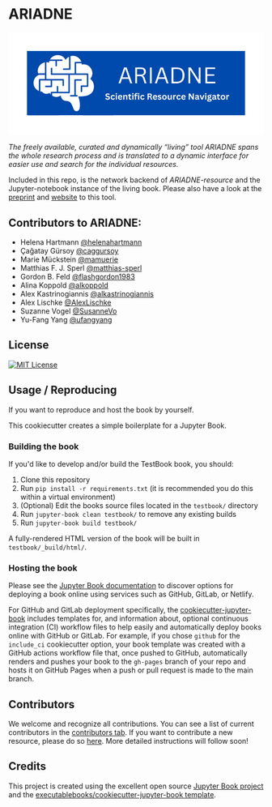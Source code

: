 # ARIADNE

![ARIADNE Logo](https://github.com/IGOR-bioDGPs/ARIADNE/blob/master/testbook/ARIADNE_Logo.png)


*The freely available, curated and dynamically “living” tool ARIADNE spans the whole research process and is translated to a dynamic interface for easier use and search for the individual resources.*

Included in this repo, is the network backend of *ARIADNE-resource* and the Jupyter-notebook instance of the living book. Please also have a look at the [preprint](https://osf.io/jfh3t) and [website](https://igor-biodgps.github.io/ARIADNE/intro.html) to this tool.

## Contributors to ARIADNE:
- Helena Hartmann [@helenahartmann](https://www.github.com/helenahartmann)
- Çağatay Gürsoy [@caggursoy](https://www.github.com/caggursoy)
- Marie Mückstein [@mamuerie](https://www.github.com/mamuerie)
- Matthias F. J. Sperl [@matthias-sperl](https://www.github.com/matthias-sperl)
- Gordon B. Feld [@flashgordon1983](https://www.github.com/flashgordon1983)
- Alina Koppold [@alkoppold](https://www.github.com/alkoppold)
- Alex Kastrinogiannis [@alkastrinogiannis](https://www.github.com/alkastrinogiannis)
- Alex Lischke [@AlexLischke](https://www.github.com/AlexLischke)
- Suzanne Vogel [@SusanneVo](https://www.github.com/SusanneVo)
- Yu-Fang Yang [@ufangyang](https://www.github.com/ufangyang)

## License

[![MIT License](https://img.shields.io/badge/license-MIT-blue)](https://opensource.org/license/mit/)

## Usage / Reproducing
If you want to reproduce and host the book by yourself.

This cookiecutter creates a simple boilerplate for a Jupyter Book.

### Building the book

If you'd like to develop and/or build the TestBook book, you should:

1. Clone this repository
2. Run `pip install -r requirements.txt` (it is recommended you do this within a virtual environment)
3. (Optional) Edit the books source files located in the `testbook/` directory
4. Run `jupyter-book clean testbook/` to remove any existing builds
5. Run `jupyter-book build testbook/`

A fully-rendered HTML version of the book will be built in `testbook/_build/html/`.

### Hosting the book

Please see the [Jupyter Book documentation](https://jupyterbook.org/publish/web.html) to discover options for deploying a book online using services such as GitHub, GitLab, or Netlify.

For GitHub and GitLab deployment specifically, the [cookiecutter-jupyter-book](https://github.com/executablebooks/cookiecutter-jupyter-book) includes templates for, and information about, optional continuous integration (CI) workflow files to help easily and automatically deploy books online with GitHub or GitLab. For example, if you chose `github` for the `include_ci` cookiecutter option, your book template was created with a GitHub actions workflow file that, once pushed to GitHub, automatically renders and pushes your book to the `gh-pages` branch of your repo and hosts it on GitHub Pages when a push or pull request is made to the main branch.

## Contributors

We welcome and recognize all contributions. You can see a list of current contributors in the [contributors tab](https://github.com/mamuerie/testbook/graphs/contributors). If you want to contribute a new resource, please do so [here](https://docs.google.com/forms/d/e/1FAIpQLSdA1w97i-tMfpBX1Je5N2IzvPKKxe5H7PUJcCH-0WaZ39Fu-w/viewform). More detailed instructions will follow soon!

## Credits

This project is created using the excellent open source [Jupyter Book project](https://jupyterbook.org/) and the [executablebooks/cookiecutter-jupyter-book template](https://github.com/executablebooks/cookiecutter-jupyter-book).
